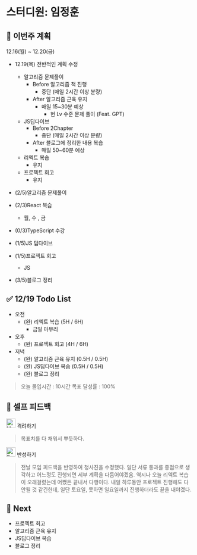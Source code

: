 # 스터디원: 임정훈

## 🚀 이번주 계획

12.16(월) ~ 12.20(금)

- 12.19(목) 전반적인 계획 수정

  - 알고리즘 문제풀이
    - Before 알고리즘 책 진행
      - 중단 (매일 2시간 이상 분량)
    - After 알고리즘 근육 유지
      - 매일 15~30분 예상
        - 현 Lv 수준 문제 풀이 (Feat. GPT)
  - JS딥다이브
    - Before 2Chapter
      - 중단 (매일 2시간 이상 분량)
    - After 블로그에 정리한 내용 복습
      - 매일 50~60분 예상
  - 리엑트 복습
    - 유지
  - 프로젝트 회고
    - 유지

- (2/5)알고리즘 문제풀이
- (2/3)React 복습
  - 월, 수 , 금
- (0/3)TypeScript 수강
- (1/5)JS 딥다이브
- (1/5)프로젝트 회고
  - JS
- (3/5)블로그 정리

## ✅ 12/19 Todo List

- 오전
  - (완) 리엑트 복습 (5H / 6H)
    - 금일 마무리
- 오후
  - (완) 프로젝트 회고 (4H / 6H)
- 저녁
  - (완) 알고리즘 근육 유지 (0.5H / 0.5H)
  - (완) JS딥다이브 복습 (0.5H / 0.5H)
  - (완) 블로그 정리

> 오늘 몰입시간 : 10시간
> 목표 달성률 : 100%

## 🎉 셀프 피드백

<img src="https://raw.githubusercontent.com/Tarikul-Islam-Anik/Animated-Fluent-Emojis/master/Emojis/Smilies/Hugging%20Face.png" alt="Hugging Face" width="25" height="25"> 격려하기</img>

> 목표치를 다 채워서 뿌듯하다.

<img src="https://raw.githubusercontent.com/Tarikul-Islam-Anik/Animated-Fluent-Emojis/master/Emojis/Smilies/Face%20with%20Monocle.png" alt="Face with Monocle" width="25" height="25"> 반성하기</img>

> 전날 모임 피드백을 반영하여 청사진을 수정했다. 일단 서류 통과를 중점으로 생각하고
> 어느정도 진행되면 세부 계획을 다듬어야겠음. 역시나 오늘 리엑트 복습이 오래걸렸는데
> 어쨌든 끝내서 다행이다. 내일 하루동안 프로젝트 진행해도 다 안될 것 같긴한데, 일단
> 토요일, 못하면 일요일까지 진행하더라도 끝을 내야겠다.

## 🌱 Next

- 프로젝트 회고
- 알고리즘 근육 유지
- JS딥다이브 복습
- 블로그 정리
